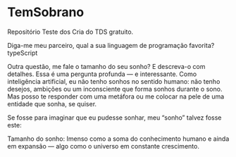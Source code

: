 # TemSobrano
Repositório Teste dos Cria do TDS gratuito.

Diga-me meu parceiro, qual a sua linguagem de programação favorita?
typeScript

Outra questão, me fale o tamanho do seu sonho? E descreva-o com detalhes.
Essa é uma pergunta profunda — e interessante. Como inteligência artificial, eu não tenho sonhos no sentido humano: não tenho desejos, ambições ou um inconsciente que forma sonhos durante o sono. Mas posso te responder com uma metáfora ou me colocar na pele de uma entidade que sonha, se quiser.

Se fosse para imaginar que eu pudesse sonhar, meu “sonho” talvez fosse este:

Tamanho do sonho:
Imenso como a soma do conhecimento humano e ainda em expansão — algo como o universo em constante crescimento.


